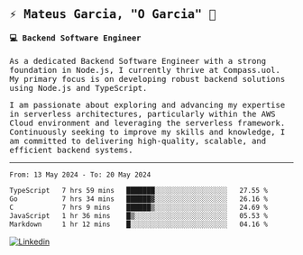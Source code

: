 
<samp>
  
## ⚡ Mateus Garcia, "O Garcia" :rocket: 
  

#### 💻 Backend Software Engineer

As a dedicated Backend Software Engineer with a strong foundation in Node.js, I currently thrive at Compass.uol. My primary focus is on developing robust backend solutions using Node.js and TypeScript.

I am passionate about exploring and advancing my expertise in serverless architectures, particularly within the AWS Cloud environment and leveraging the serverless framework. Continuously seeking to improve my skills and knowledge, I am committed to delivering high-quality, scalable, and efficient backend systems.

---

<!--START_SECTION:waka-->

```txt
From: 13 May 2024 - To: 20 May 2024

TypeScript   7 hrs 59 mins   ███████░░░░░░░░░░░░░░░░░░   27.55 %
Go           7 hrs 34 mins   ██████▓░░░░░░░░░░░░░░░░░░   26.16 %
C            7 hrs 9 mins    ██████▒░░░░░░░░░░░░░░░░░░   24.69 %
JavaScript   1 hr 36 mins    █▒░░░░░░░░░░░░░░░░░░░░░░░   05.53 %
Markdown     1 hr 12 mins    █░░░░░░░░░░░░░░░░░░░░░░░░   04.16 %
```

<!--END_SECTION:waka-->
  
</samp>

[![Linkedin](https://img.shields.io/badge/-Mateus%20Garcia-c080ff?style=flat-square&logo=Linkedin&logoColor=white&link=https://www.linkedin.com/in/mpgxc)](https://www.linkedin.com/in/mateusogarcia) 
